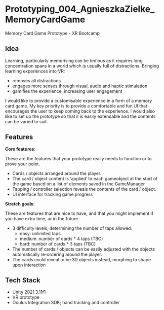 # Prototyping_004_AgnieszkaZielke_MemoryCardGame
Memory Card Game Prototype - XR Bootcamp

## Idea

Learning, particularly memorising can be tedious as it requires long concentration spans in a world which is usually full of distractions. Bringing learning experiences into VR:

- removes all distractions
- engages more senses through visual, audio and haptic stimulation
- gamifies the experience, increasing user engagement

I would like to provide a customisable experience in a form of a memory card game. My key priority is to provide a comfortable and fun UI that encourages the user to keep coming back to the experience. I would also like to set up the prototype so that it is easily extendable and the contents can be varied to suit. 

## Features

**Core features:** 

These are the features that your prototype really needs to function or to prove your point.

- Cards / objects arranged around the player.
- The card / object content is ‘applied’ to each gameobject at the start of the game based on a list of elements saved in the GameManager
- Tapping / controller selection reveals the contents of the card / object.
- UI interface for tracking game progress

**Stretch goals:** 

These are features that are nice to have, and that you might implement if you have extra time, or in the future.

- 3 difficulty levels, determining the number of taps allowed:
    - easy: unlimited taps
    - medium: number of cards * 4 taps (TBC)
    - hard: number of cards * 3 taps (TBC)
- The number of cards / objects can be easily adjusted with the objects automatically re-ordering around the player.
- The cards could reveal to be 3D objects instead, morphing to shape upon interaction

## Tech Stack

- Unity 2021.3.11f1
- VR prototype
- Oculus Integration SDK; hand tracking and controller
